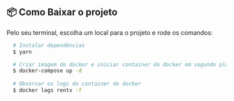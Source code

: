 ## :package: Como Baixar o projeto
Pelo seu terminal, escolha um local para o projeto e rode os comandos:
```bash
  # Instalar dependências
  $ yarn

  # Criar imagem do docker e iniciar container do docker em segundo plano
  $ docker-compose up -d
  
  # Observar os logs do container do docker
  $ docker logs rentx -f

```